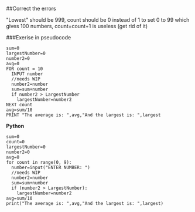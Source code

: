 ##Correct the errors

"Lowest" should be 999, count should be 0 instead of 1 to set 0 to 99 which gives 100 numbers, count=count+1 is useless (get rid of it)

###Exerise in pseudocode
```
sum=0
largestNumber=0
number2=0
avg=0
FOR count = 10
  INPUT number
  //needs WIP
  number2=number
  sum=sum+number
  if number2 > LargestNumber
    largestNumber=number2
NEXT count
avg=sum/10
PRINT "The average is: ",avg,"And the largest is: ",largest

```

**Python**

```
sum=0
count=0
largestNumber=0
number2=0
avg=0
for count in range(0, 9):
  number=input("ENTER NUMBER: ")
  //needs WIP
  number2=number
  sum=sum+number
  if (number2 > LargestNumber):
    largestNumber=number2
avg=sum/10
print("The average is: ",avg,"And the largest is: ",largest)

```
